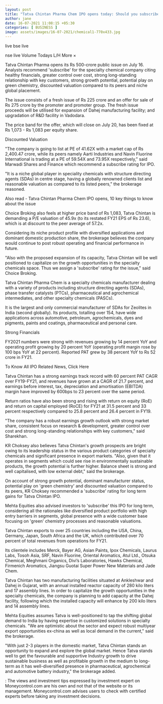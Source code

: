 ```yaml
---
layout: post
title: "Tatva Chintan Pharma Chem IPO opens today: Should you subscribe?"
author: jane 
date: 16-07-2021 11:08:15 +05:30 
categories: [ BUSINESS ] 
image: assets/images/16-07-2021/chemical1-770x433.jpg
---
```

live bse live

nse live Volume Todays L/H More ×

Tatva Chintan Pharma opens its Rs 500-crore public issue on July 16. Analysts recommend 'subscribe' for the specialty chemical company citing healthy financials, greater control over cost, strong long-standing relationship with key customers, strong growth potential, potential play on green chemistry, discounted valuation compared to its peers and niche global placement.

The issue consists of a fresh issue of Rs 225 crore and an offer for sale of Rs 275 crore by the promoter and promoter group. The fresh issue proceeds will be utilised for expansion of Dahej manufacturing facility; and upgradation of R&D facility in Vadodara.

The price band for the offer, which will close on July 20, has been fixed at Rs 1,073 - Rs 1,083 per equity share.

Discounted Valuation

"The company is going to list at PE of 41.62X with a market cap of Rs 2,400.47 crore, while its peers namely Aarti Industries and Navin Fluorine International is trading at a PE of 59.54X and 73.95X respectively," said Marwadi Shares and Finance which recommend a subscribe rating for IPO.

"It is a niche global player in speciality chemicals with structure directing agents (SDAs) in centre stage, having a globally renowned clients list and reasonable valuation as compared to its listed peers," the brokerage reasoned.

Also read - Tatva Chintan Pharma Chem IPO opens, 10 key things to know about the issue

Choice Broking also feels at higher price band of Rs 1,083, Tatva Chintan is demanding a P/E valuation of 45.9x (to its restated FY21 EPS of Rs 23.6), which is at discount to the peer average of 57.2x.

Considering its niche product profile with diversified applications and dominant domestic production share, the brokerage believes the company would continue to post robust operating and financial performance in future.

"Also with the proposed expansion of its capacity, Tatva Chintan will be well positioned to capitalize on the growth opportunities in the specialty chemicals space. Thus we assign a 'subscribe' rating for the issue," said Choice Broking.

Tatva Chintan Pharma Chem is a specialty chemicals manufacturer dealing with a variety of products including structure directing agents (SDAs), phase transfer catalysts (PTCs), pharmaceutical and agrochemical intermediates, and other specialty chemicals (PASCs).

It is the largest and only commercial manufacturer of SDAs for Zeolites in India (second globally). Its products, totalling over 154, have wide applications across automotive, petroleum, agrochemicals, dyes and pigments, paints and coatings, pharmaceutical and personal care.

Strong Financials

FY2021 numbers were strong with revenues growing by 14 percent YoY and operating profit growing by 20 percent YoY (operating profit margin rose by 100 bps YoY at 22 percent). Reported PAT grew by 38 percent YoY to Rs 52 crore in FY21.

To Know All IPO Related News, Click Here

Tatva Chintan has a strong earnings track record with 60 percent PAT CAGR over FY19-FY21, and revenues have grown at a CAGR of 21.7 percent, and earnings before interest, tax, depreciation and amortisation (EBITDA) margin have improved by 600bps to 23 percent over the same period.

Return ratios have also been strong and rising with return on equity (RoE) and return on capital employed (RoCE) for FY21 at 31.5 percent and 33 percent respectively compared to 25.8 percent and 26.4 percent in FY19.

"The company has a robust earnings growth outlook with strong market share, consistent focus on research & development, greater control over cost and strong long-standing relationships with key customers," said Sharekhan.

KR Choksey also believes Tatva Chintan's growth prospects are bright owing to its leadership status in the various product categories of specialty chemicals and significant presence in export markets. "Also, given that it operates in segments which could see rise in environmentally sustainable products, the growth potential is further higher. Balance sheet is strong and well capitalised, with low external debt," said the brokerage.

On account of strong growth potential, dominant manufacturer status, potential play on 'green chemistry' and discounted valuation compared to its peers, KR Choksey recommended a 'subscribe' rating for long term gains for Tatva Chintan IPO.

Mehta Equities also advised investors to 'subscribe' this IPO for long term, considering all the rationales like diversified product portfolio with high entry barriers in segments, global presence with a wide customer base focusing on 'green' chemistry processes and reasonable valuations.

Tatva Chintan exports to over 25 countries including the USA, China, Germany, Japan, South Africa and the UK, which contributed over 70 percent of total revenues from operations for FY21.

Its clientele includes Merck, Bayer AG, Asian Paints, Ipox Chemicals, Laurus Labs, Tosoh Asia, SRF, Navin Fluorine, Oriental Aromatics, Atul Ltd., Otsuka Chemical, Meghmani Organics, Divi’s Laboratories, Hawks Chemical, Firmenich Aromatics, Jiangsu Guotai Super Power New Materials and Jade Chem.

Tatva Chintan has two manufacturing facilities situated at Ankleshwar and Dahej in Gujarat, with an annual installed reactor capacity of 280 kilo liters and 17 assembly lines. In order to capitalize the growth opportunities in the specialty chemicals, the company is planning to add capacity at the Dahej facility, following which the installed capacity will enhance by 200 kilo liters and 14 assembly lines.

Mehta Equities assumes Tatva is well-positioned to tap the shifting global demand to India by having expertise in customized solutions in specialty chemicals. "We are optimistic about the sector and expect robust multiyear export opportunities ex-china as well as local demand in the current," said the brokerage.

"With just 2-3 players in the domestic market, Tatva Chintan stands an opportunity to expand and explore the global market. Hence Tatva stands well to get the favourable and supportive Industry growth to drive sustainable business as well as profitable growth in the medium to long-term as it has well-diversified presence in pharmaceutical, agrochemical and automotive battery industry," the brokerage added.

: The views and investment tips expressed by investment expert on Moneycontrol.com are his own and not that of the website or its management. Moneycontrol.com advises users to check with certified experts before taking any investment decisions.